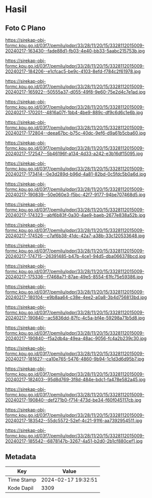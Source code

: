 # Hasil

## Foto C Plano

https://sirekap-obj-formc.kpu.go.id/03f7/pemilu/pdpr/33/28/11/20/15/3328112015009-20240217-163430--fade88d1-fb03-4e40-bb33-5aabc215753b.jpg

https://sirekap-obj-formc.kpu.go.id/03f7/pemilu/pdpr/33/28/11/20/15/3328112015009-20240217-184206--e1cfcac5-be9c-4103-8efd-f784c2f61978.jpg

https://sirekap-obj-formc.kpu.go.id/03f7/pemilu/pdpr/33/28/11/20/15/3328112015009-20240217-165922--50555a37-d055-49f8-9e60-75e2d4c7e1ad.jpg

https://sirekap-obj-formc.kpu.go.id/03f7/pemilu/pdpr/33/28/11/20/15/3328112015009-20240217-170201--4816a07f-1bb4-4be9-889c-df9c6d6c1e6b.jpg

https://sirekap-obj-formc.kpu.go.id/03f7/pemilu/pdpr/33/28/11/20/15/3328112015009-20240217-172804--deea67bc-b75c-40dc-9ef6-d9a61b5cba60.jpg

https://sirekap-obj-formc.kpu.go.id/03f7/pemilu/pdpr/33/28/11/20/15/3328112015009-20240217-172547--5b46196f-a134-4d33-a242-e3b16df15095.jpg

https://sirekap-obj-formc.kpu.go.id/03f7/pemilu/pdpr/33/28/11/20/15/3328112015009-20240217-173414--0e3d289d-b96d-4a81-82bd-0c5fdc5b0a6d.jpg

https://sirekap-obj-formc.kpu.go.id/03f7/pemilu/pdpr/33/28/11/20/15/3328112015009-20240217-190839--50e060e3-f5bc-42f7-9177-94be707468d5.jpg

https://sirekap-obj-formc.kpu.go.id/03f7/pemilu/pdpr/33/28/11/20/15/3328112015009-20240217-174323--abf6b83f-0a30-4ae9-baeb-2677e838a52b.jpg

https://sirekap-obj-formc.kpu.go.id/03f7/pemilu/pdpr/33/28/11/20/15/3328112015009-20240217-174526--c7af6b38-41dc-42a7-a38b-33c120533648.jpg

https://sirekap-obj-formc.kpu.go.id/03f7/pemilu/pdpr/33/28/11/20/15/3328112015009-20240217-174715--26391485-b47b-4ce1-94d5-dba066378bcd.jpg

https://sirekap-obj-formc.kpu.go.id/03f7/pemilu/pdpr/33/28/11/20/15/3328112015009-20240217-175336--f7468a71-87ae-49e5-8554-61fc75e59386.jpg

https://sirekap-obj-formc.kpu.go.id/03f7/pemilu/pdpr/33/28/11/20/15/3328112015009-20240217-180104--e9b8aa64-c38e-4ee2-a0a8-3b4d756813bd.jpg

https://sirekap-obj-formc.kpu.go.id/03f7/pemilu/pdpr/33/28/11/20/15/3328112015009-20240217-190840--ac5836dd-87fc-4c5a-bf4e-59298a71b5d8.jpg

https://sirekap-obj-formc.kpu.go.id/03f7/pemilu/pdpr/33/28/11/20/15/3328112015009-20240217-190840--f5a2db4a-49ea-48ac-9056-fc4a2b239c30.jpg

https://sirekap-obj-formc.kpu.go.id/03f7/pemilu/pdpr/33/28/11/20/15/3328112015009-20240217-181627--ca10e765-5476-4860-9b94-1c1d3d6d95b7.jpg

https://sirekap-obj-formc.kpu.go.id/03f7/pemilu/pdpr/33/28/11/20/15/3328112015009-20240217-182403--95d8d769-3f8d-484e-bdc1-fa478e582a45.jpg

https://sirekap-obj-formc.kpu.go.id/03f7/pemilu/pdpr/33/28/11/20/15/3328112015009-20240217-190840--def271b0-f714-473d-be34-f60f045117cb.jpg

https://sirekap-obj-formc.kpu.go.id/03f7/pemilu/pdpr/33/28/11/20/15/3328112015009-20240217-183542--55dc5572-52ef-4c21-91f6-aa7392954511.jpg

https://sirekap-obj-formc.kpu.go.id/03f7/pemilu/pdpr/33/28/11/20/15/3328112015009-20240217-185542--6878147b-3267-4a51-b2d0-2b1cf880cef1.jpg


## Metadata

| Key        | Value               |
| ---------- | ------------------- |
| Time Stamp | 2024-02-17 19:32:51 |
| Kode Dapil | 3309                |



